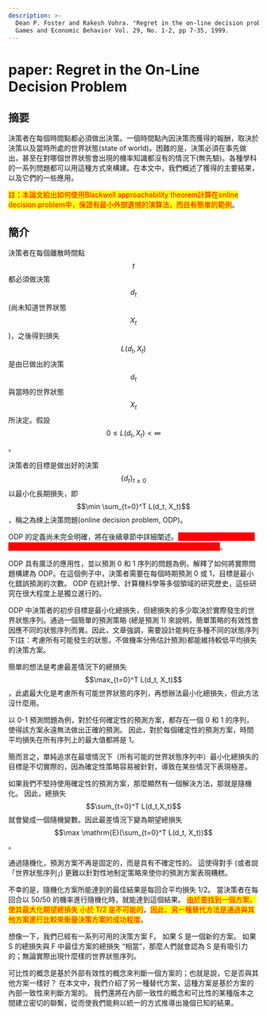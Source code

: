 ```yaml
---
description: >-
  Dean P. Foster and Rakesh Vohra. "Regret in the on-line decision problem."
  Games and Economic Behavior Vol. 29, No. 1-2, pp 7-35, 1999.
---
```


# paper: Regret in the On-Line Decision Problem

## 摘要

決策者在每個時間點都必須做出決策。一個時間點內因決策而獲得的報酬，取決於決策以及當時所處的世界狀態(state of world)。困難的是，決策必須在事先做出，甚至在對哪個世界狀態會出現的機率知識都沒有的情況下(無先驗)。各種學科的一系列問題都可以用這種方式來構建。在本文中，我們概述了獲得的主要結果，以及它們的一些應用。

<mark style="color:red;">註：本論文給出如何使用Blackwell approachability theorem計算在online decision problem中，保證有最小外部遺憾的演算法，而且有簡單的範例</mark>。

## 簡介

決策者在每個離散時間點$$t$$都必須做決策$$d_t$$(尚未知道世界狀態$$X_t$$)，之後得到損失$$L(d_t,X_t)$$是由已做出的決策$$d_t$$與當時的世界狀態$$X_t$$所決定。假設$$0\leq L(d_t, X_t ) < \infty$$。

決策者的目標是做出好的決策$$\{d_t\}_{t \geq 0}$$以最小化長期損失，即$$\min \sum_{t=0}^T L(d_t, X_t)$$，稱之為綀上決策問題(online decision problem, ODP)。

ODP 的定義尚未完全明確，將在後續章節中詳細闡述。<mark style="color:red;background-color:red;">與計算機科學中常見的線上問題不同，ODP 的關鍵特徵在於每個時期的損失與過去的決策無關</mark>。

ODP 具有廣泛的應用性，並以預測 0 和 1 序列的問題為例，解釋了如何將實際問題構建為 ODP。在這個例子中，決策者需要在每個時期預測 0 或 1，目標是最小化錯誤預測的次數。 ODP 在統計學、計算機科學等多個領域的研究歷史，這些研究在很大程度上是獨立進行的。

ODP 中決策者的初步目標是最小化總損失，但總損失的多少取決於實際發生的世界狀態序列。通過一個簡單的預測策略 (總是預測 1) 來說明，簡單策略的有效性會因應不同的狀態序列而異。因此，文章強調，需要設計能夠在多種不同的狀態序列下(註：考慮所有可能發生的狀態，不做機率分佈估計預測)都能維持較低平均損失的決策方案。

簡單的想法是考慮最差情況下的總損失$$\max_{t=0}^T L(d_t, X_t)$$，此處最大化是考慮所有可能世界狀態的序列，再想辦法最小化總損失，但此方法沒什麼用。

以 0-1 預測問題為例，對於任何確定性的預測方案，都存在一個 0 和 1 的序列，使得該方案永遠無法做出正確的預測。 因此，對於每個確定性的預測方案，時間平均損失在所有序列上的最大值都將是 1。

簡而言之，單純追求在最壞情況下（所有可能的世界狀態序列中）最小化總損失的目標是不切實際的，因為確定性策略容易被針對，導致在某些情況下表現極差。

如果我們不堅持使用確定性的預測方案，那麼顯然有一個解決方法，那就是隨機化。 因此，總損失$$\sum_{t=0}^T L(d_t,X_t)$$ 就會變成一個隨機變數。因此最差情況下變為期望總損失$$\max \mathrm{E}(\sum_{t=0}^T L(d_t, X_t))$$。

通過隨機化，預測方案不再是固定的，而是具有不確定性的。 這使得對手 (或者說「世界狀態序列」) 更難以針對性地制定策略來使你的預測方案表現糟糕。

不幸的是，隨機化方案所能達到的最佳結果是每回合平均損失 1/2。 當決策者在每回合以 50/50 的機率進行隨機化時，就能達到這個結果。 <mark style="color:red;">由於要找到一個方案，使其最大化期望總損失 小於 T/2 是不可能的</mark>，<mark style="color:red;">因此，另一種替代方法是通過與其他方案進行比較來衡量決策方案的成功程度</mark>。

&#x20;想像一下，我們已經有一系列可用的決策方案 F。 如果 S 是一個新的方案。 如果 S 的總損失與 F 中最佳方案的總損失 “相當”，那麼人們就會認為 S 是有吸引力的；無論實際出現什麼樣的世界狀態序列。

可比性的概念是基於外部有效性的概念來判斷一個方案的；也就是說，它是否與其他方案一樣好？ 在本文中，我們介紹了另一種替代方案，這種方案是基於方案的內部一致性來判斷方案的。 我們還將在內部一致性的概念和可比性的某種版本之間建立密切的聯繫，從而使我們能夠以統一的方式推導出幾個已知的結果。



